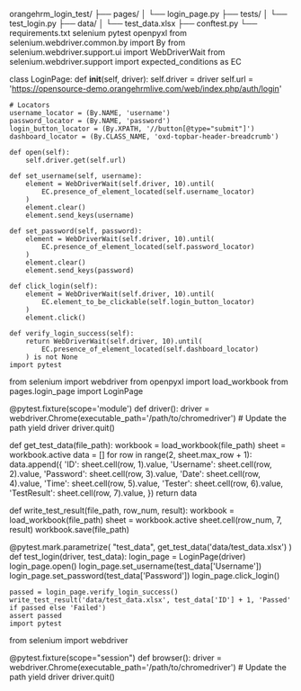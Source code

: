 orangehrm_login_test/
    ├── pages/
    │   └── login_page.py
    ├── tests/
    │   └── test_login.py
    ├── data/
    │   └── test_data.xlsx
    ├── conftest.py
    └── requirements.txt
    selenium 
pytest 
openpyxl 
from selenium.webdriver.common.by import By 
from selenium.webdriver.support.ui import WebDriverWait 
from selenium.webdriver.support import expected_conditions as EC

class LoginPage: 
    def __init__(self, driver): 
        self.driver = driver 
        self.url = 'https://opensource-demo.orangehrmlive.com/web/index.php/auth/login'

    # Locators 
    username_locator = (By.NAME, 'username') 
    password_locator = (By.NAME, 'password') 
    login_button_locator = (By.XPATH, '//button[@type="submit"]') 
    dashboard_locator = (By.CLASS_NAME, 'oxd-topbar-header-breadcrumb')

    def open(self): 
        self.driver.get(self.url)

    def set_username(self, username): 
        element = WebDriverWait(self.driver, 10).until( 
            EC.presence_of_element_located(self.username_locator) 
        ) 
        element.clear() 
        element.send_keys(username)

    def set_password(self, password): 
        element = WebDriverWait(self.driver, 10).until( 
            EC.presence_of_element_located(self.password_locator) 
        ) 
        element.clear() 
        element.send_keys(password)

    def click_login(self): 
        element = WebDriverWait(self.driver, 10).until( 
            EC.element_to_be_clickable(self.login_button_locator) 
        ) 
        element.click()

    def verify_login_success(self): 
        return WebDriverWait(self.driver, 10).until( 
            EC.presence_of_element_located(self.dashboard_locator) 
        ) is not None 
    import pytest 
from selenium import webdriver 
from openpyxl import load_workbook 
from pages.login_page import LoginPage

@pytest.fixture(scope='module') 
def driver(): 
    driver = webdriver.Chrome(executable_path='/path/to/chromedriver')  # Update the path 
    yield driver 
    driver.quit()

def get_test_data(file_path): 
    workbook = load_workbook(file_path) 
    sheet = workbook.active 
    data = [] 
    for row in range(2, sheet.max_row + 1): 
        data.append({ 
            'ID': sheet.cell(row, 1).value, 
            'Username': sheet.cell(row, 2).value, 
            'Password': sheet.cell(row, 3).value, 
            'Date': sheet.cell(row, 4).value, 
            'Time': sheet.cell(row, 5).value, 
            'Tester': sheet.cell(row, 6).value, 
            'TestResult': sheet.cell(row, 7).value, 
        }) 
    return data

def write_test_result(file_path, row_num, result): 
    workbook = load_workbook(file_path) 
    sheet = workbook.active 
    sheet.cell(row_num, 7, result) 
    workbook.save(file_path)

@pytest.mark.parametrize( 
    "test_data", 
    get_test_data('data/test_data.xlsx') 
) 
def test_login(driver, test_data): 
    login_page = LoginPage(driver) 
    login_page.open() 
    login_page.set_username(test_data['Username']) 
    login_page.set_password(test_data['Password']) 
    login_page.click_login()

    passed = login_page.verify_login_success() 
    write_test_result('data/test_data.xlsx', test_data['ID'] + 1, 'Passed' if passed else 'Failed') 
    assert passed 
    import pytest 
from selenium import webdriver

@pytest.fixture(scope="session") 
def browser(): 
    driver = webdriver.Chrome(executable_path='/path/to/chromedriver')  # Update the path 
    yield driver 
    driver.quit() 
